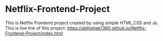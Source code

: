 # Netflix-Frontend-Project

This is Netflix Frontend project created by using simple HTML,CSS and Js.
This is live link of this project: https://abhishek1380.github.io/Netflix-Frontend-Project/index.html
